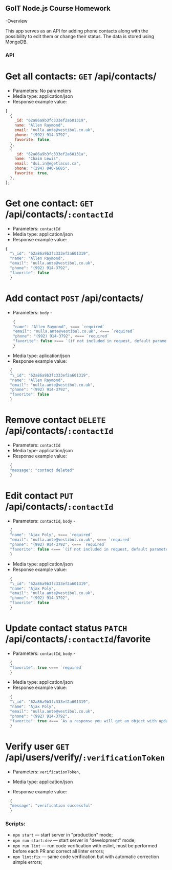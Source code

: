 ## GoIT Node.js Course Homework

-Overview

This app serves as an API for adding phone contacts along with the possibility to edit them or change their status.
The data is stored using MongoDB.

### API

# Get all contacts: `GET` /api/contacts/

- Parameters: No parameters
- Media type: application/json
- Response example value:

```javascript
[
  {
    _id: "62a86a9b3fc333ef2a601319",
    name: "Allen Raymond",
    email: "nulla.ante@vestibul.co.uk",
    phone: "(992) 914-3792",
    favorite: false,
  },
  {
    _id: "62a86a9b3fc333ef2a60131a",
    name: "Chaim Lewis",
    email: "dui.in@egetlacus.ca",
    phone: "(294) 840-6685",
    favorite: true,
  },
];
```

# Get one contact: `GET` /api/contacts/`:contactId`

- Parameters: `contactId`
- Media type: application/json
- Response example value:

```javascript
{
  "\_id": "62a86a9b3fc333ef2a601319",
  "name": "Allen Raymond",
  "email": "nulla.ante@vestibul.co.uk",
  "phone": "(992) 914-3792",
  "favorite": false
  }
```

# Add contact `POST` /api/contacts/

- Parameters: `body` -
  ```javascript
  {
  "name": "Allen Raymond", <=== `required`
  "email": "nulla.ante@vestibul.co.uk", <=== `required`
  "phone": "(992) 914-3792", <=== `required`
  "favorite": false <=== `(if not included in request, default parameter will be `false`)`
  }
  ```
- Media type: aplication/json
- Response example value:

```javascript
  {
  "\_id": "62a86a9b3fc333ef2a601319",
  "name": "Allen Raymond",
  "email": "nulla.ante@vestibul.co.uk",
  "phone": "(992) 914-3792",
  "favorite": false
  }
```

# Remove contact `DELETE` /api/contacts/`:contactId`

- Parameters: `contactId`
- Media type: application/json
- Response example value:

```javascript
  {
  "message": "contact deleted"
  }
```

# Edit contact `PUT` /api/contacts/`:contactId`

- Parameters: `contactId`, `body` -

```javascript
  {
  "name": "Ajax Poly", <=== `required`
  "email": "nulla.ante@vestibul.co.uk", <=== `required`
  "phone": "(992) 914-3792", <=== `required`
  "favorite": false <=== `(if not included in request, default parameter will be `false`)`
  }
```

- Media type: application/json
- Response example value:

```javascript
  {
  "\_id": "62a86a9b3fc333ef2a601319",
  "name": "Ajax Poly",
  "email": "nulla.ante@vestibul.co.uk",
  "phone": "(992) 914-3792",
  "favorite": false
  }
```

# Update contact status `PATCH` /api/contacts/`:contactId`/favorite

- Parameters: `contactId`, `body` -

```javascript
  {
  "favorite": true <=== `required`
  }
```

- Media type: application/json
- Response example value:

```javascript
  {
  "\_id": "62a86a9b3fc333ef2a601319",
  "name": "Ajax Poly",
  "email": "nulla.ante@vestibul.co.uk",
  "phone": "(992) 914-3792",
  "favorite": true <=== `As a response you will get an object with updated status "favorite"`
  }
```

# Verify user `GET` /api/users/verify/`:verificationToken`

- Parameters: `verificationToken`,

- Media type: application/json
- Response example value:

```javascript
  {
  "message": "verification successful"
  }
```

### Scripts:

- `npm start` &mdash; start server in "production" mode;
- `npm run start:dev` &mdash; start server in "development" mode;
- `npm run lint` &mdash; run code verification with eslint, must be performed before each PR and correct all linter errors;
- `npm lint:fix` &mdash; same code verification but with automatic correction simple errors;

```

```
